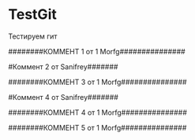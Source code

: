 # TestGit
Тестируем гит

########КОММЕНТ 1  от 1 Morfg###############

#Коммент 2 от Sanifrey#######

########КОММЕНТ 3  от 1 Morfg###############


#Коммент 4 от Sanifrey#######

########КОММЕНТ 4  от 1 Morfg###############

########КОММЕНТ 5  от 1 Morfg###############